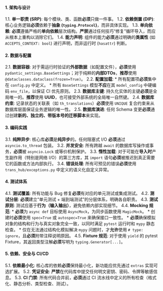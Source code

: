 #### **1. 架构与设计**

1.1. **单一职责 (SRP)**: 每个模块、类、函数**必须**只做一件事。
1.2. **依赖倒置 (DIP)**: 核心业务逻辑**必须**依赖于**抽象 (`typing.Protocol`)**，而非具体实现。
1.3. **单向依赖**: **必须**遵循严格的**单向依赖**层次结构。**严禁**通过任何技巧“修复”循环导入，而应从根本上重构以消除它们。
1.4. **能力声明**: 组件的能力**必须**通过明确的**类属性** (如 `ACCEPTS_CONTEXT: bool`) 进行声明，而非运行时 (`hasattr`) 判断。

#### **2. 数据与配置**

2.1. **数据容器**: 对于需运行时验证的**外部数据**（如配置文件），**必须**使用 `pydantic_settings.BaseSettings`；对于纯粹的**内部DTOs**，**推荐**使用 `@dataclasses.dataclass(frozen=True)`。
2.2. **配置加载**:
    *   所有配置项**必须**集中在 `config.py` 中定义。
    *   所有 `BaseSettings` 模型**不应**在其 `model_config` 中硬编码 `env_file`，以保证 CI 优先原则。
2.3. **数据库主键**: 持久化实体的主键**必须**是全局唯一的。**推荐**使用 **UUID**，也可接受外部系统的全局唯一自然键。
2.4. **数据库约束**: 记录状态的关联表（如 `th_translations`）**必须**使用 `UNIQUE` 复合约束来从数据库层面保证业务逻辑的唯一性。
2.5. **数据库演进**: 任何 Schema 变更**必须**通过创建**新的、独立的、带版本号的迁移脚本**来实现。

#### **3. 编码实践**

3.1. **纯粹异步**: 核心库**必须**是**纯异步**的。任何阻塞式 I/O **必须**通过 `asyncio.to_thread` 包装。
3.2. **并发安全**: 所有跨越 `await` 的数据库写操作或事务，**必须**被 `asyncio.Lock` 或等价机制保护。
3.3. **惰性加载**: 对于可能在**导入时**产生副作用（特别是网络 I/O）的第三方库，其 `import` 语句**必须**被推迟到真正需要它的函数或方法内部执行。
3.4. **错误处理**: 所有可预见的错误**必须**使用 `trans_hub/exceptions.py` 中定义的语义化自定义异常。

#### **4. 测试体系**

4.1. **测试覆盖**: 所有功能与 Bug 修复**必须**有对应的单元测试或集成测试。
4.2. **测试分层**: **必须**建立“单元测试 + 端到端测试”的分层体系，明确各自职责。
4.3. **测试原则**: 测试应基于**行为（输入输出）**，避免依赖内部实现细节。
4.4. **Mocking 规范**:
    *   **必须**为 `async def` 目标使用 `AsyncMock`，为同步函数使用 `MagicMock`。
    *   创建时**必须**使用 `spec=True` 或 `autospec=True` 来确保接口一致性。
    *   **必须**确保模拟对象的结构和行为与真实对象完全一致，以同时满足 `pytest` 运行时和 `mypy` 静态检查。
    *   仅在无法通过结构化模拟解决 `mypy` 问题时，才**允许**使用 `# type: ignore`，且**必须**附带注释说明原因。
4.5. **Fixture 规范**: 对于使用 `yield` 的 pytest Fixture，其返回类型注解**必须**写明为 `typing.Generator[...]`。

#### **5. 依赖、安全与 CI/CD**

5.1. **依赖最小化**: 核心库的依赖**必须**保持最小化，新功能应优先通过 `extras` 实现可选扩展。
5.2. **凭证安全**: **严禁**在代码库中提交任何明文密钥、密码、令牌等敏感信息。
5.3. **CI 门禁**: 所有代码合并前，**必须**通过 CI 流水线中定义的所有检查（格式化、静态分析、类型检查、测试）。